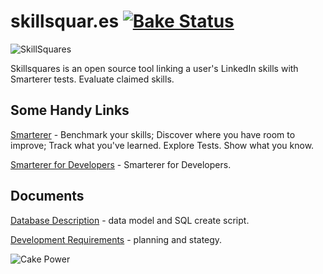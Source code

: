 skillsquar.es [![Bake Status](https://secure.travis-ci.org/chrisvogt/skillsquares.png?branch=master)](http://travis-ci.org/chrisvogt/skillsquares)
=============

![SkillSquares](http://i.imgur.com/bHQZvW9.jpg)

Skillsquares is an open source tool linking a user's LinkedIn skills with Smarterer tests.
Evaluate claimed skills.

Some Handy Links
----------------

[Smarterer](http://www.smarterer.com) - Benchmark your skills; Discover where you have room to improve; Track what you've learned. Explore Tests. Show what you know.

[Smarterer for Developers](http://smarterer.com/developers) - Smarterer for Developers. 


Documents
---------

[Database Description](https://github.com/chrisvogt/skillsquares/wiki/Database-Description) - data model and SQL create script.

[Development Requirements](https://github.com/chrisvogt/skillsquares/wiki/Development-Requirements) - planning and stategy.

![Cake Power](https://raw.github.com/cakephp/cakephp/master/lib/Cake/Console/Templates/skel/webroot/img/cake.power.gif)